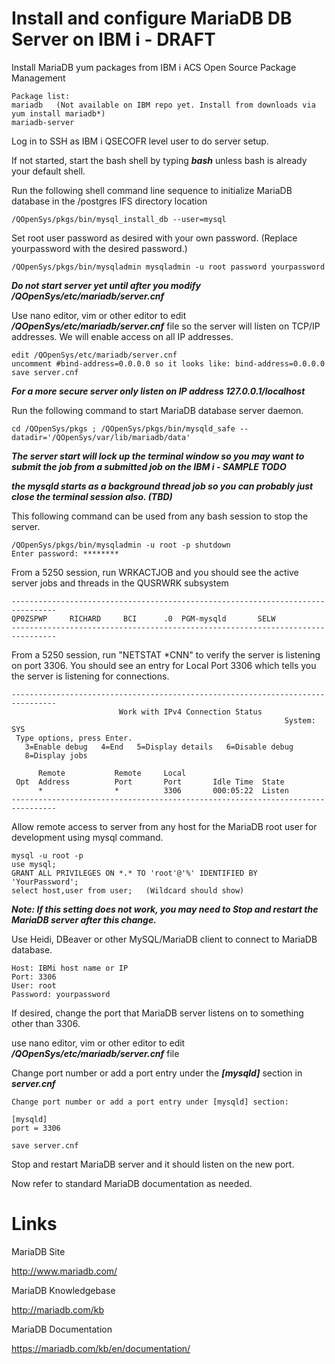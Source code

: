 # Install and configure MariaDB DB Server on IBM i - DRAFT

Install MariaDB yum packages from IBM i ACS Open Source Package Management
```
Package list:
mariadb   (Not available on IBM repo yet. Install from downloads via yum install mariadb*) 
mariadb-server
```
Log in to SSH as IBM i QSECOFR level user to do server setup.

If not started, start the bash shell by typing ***bash*** unless bash is already your default shell. 

Run the following shell command line sequence to initialize MariaDB database in the /postgres IFS directory location
```
/QOpenSys/pkgs/bin/mysql_install_db --user=mysql
```

Set root user password as desired with your own password. (Replace yourpassword with the desired password.)
```
/QOpenSys/pkgs/bin/mysqladmin mysqladmin -u root password yourpassword
```

***Do not start server yet until after you modify /QOpenSys/etc/mariadb/server.cnf***

Use nano editor, vim or other editor to edit ***/QOpenSys/etc/mariadb/server.cnf*** file so the server will listen on TCP/IP addresses. We will enable access on all IP addresses.
```
edit /QOpenSys/etc/mariadb/server.cnf
uncomment #bind-address=0.0.0.0 so it looks like: bind-address=0.0.0.0
save server.cnf
```
***For a more secure server only listen on IP address 127.0.0.1/localhost***

Run the following command to start MariaDB database server daemon.
```
cd /QOpenSys/pkgs ; /QOpenSys/pkgs/bin/mysqld_safe --datadir='/QOpenSys/var/lib/mariadb/data'
```
***The server start will lock up the terminal window so you may want to submit the job from a submitted job on the IBM i - SAMPLE TODO***

***the mysqld starts as a background thread job so you can probably just close the terminal session also. (TBD)***

This following command can be used from any bash session to stop the server.
```
/QOpenSys/pkgs/bin/mysqladmin -u root -p shutdown
Enter password: ********
```

From a 5250 session, run WRKACTJOB and you should see the active server jobs and threads in the QUSRWRK subsystem
```
--------------------------------------------------------------------------------
QP0ZSPWP     RICHARD     BCI      .0  PGM-mysqld       SELW 
--------------------------------------------------------------------------------
```

From a 5250 session, run "NETSTAT *CNN" to verify the server is listening on port 3306. You should see an entry for Local Port 3306 which tells you the server is listening for connections. 
```
--------------------------------------------------------------------------------
                        Work with IPv4 Connection Status                   
                                                             System:   SYS
 Type options, press Enter.                                                
   3=Enable debug   4=End   5=Display details   6=Disable debug            
   8=Display jobs                                                          
                                                                           
      Remote           Remote     Local                                    
 Opt  Address          Port       Port       Idle Time  State              
      *                *          3306       000:05:22  Listen             
--------------------------------------------------------------------------------
```

Allow remote access to server from any host for the MariaDB root user for development using mysql command.
```
mysql -u root -p
use mysql;
GRANT ALL PRIVILEGES ON *.* TO 'root'@'%' IDENTIFIED BY 'YourPassword';
select host,user from user;   (Wildcard should show)
```
***Note: If this setting does not work, you may need to Stop and restart the MariaDB server after this change.***

Use Heidi, DBeaver or other MySQL/MariaDB client to connect to MariaDB database. 
```
Host: IBMi host name or IP
Port: 3306
User: root
Password: yourpassword
```

If desired, change the port that MariaDB server listens on to something other than 3306.

use nano editor, vim or other editor to edit ***/QOpenSys/etc/mariadb/server.cnf*** file 

Change port number or add a port entry under the ***[mysqld]*** section in ***server.cnf***

```
Change port number or add a port entry under [mysqld] section:

[mysqld]
port = 3306 

save server.cnf
```

Stop and restart MariaDB server and it should listen on the new port.

Now refer to standard MariaDB documentation as needed. 

# Links

MariaDB Site

http://www.mariadb.com/

MariaDB Knowledgebase

http://mariadb.com/kb

MariaDB Documentation

https://mariadb.com/kb/en/documentation/
